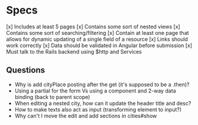 # Specs

[x] Includes at least 5 pages
[x] Contains some sort of nested views
[x] Contains some sort of searching/filtering
[x] Contain at least one page that allows for dynamic updating of a single field of a resource
[x] Links should work correctly
[x] Data should be validated in Angular before submission
[x] Must talk to the Rails backend using $http and Services


## Questions
- Why is add cityPlace posting after the get (it's supposed to be a .then)?
- Using a partial for the form Vs using a component and 2-way data binding (back to parent scope)
- When editing a nested city, how can it update the header title and desc?
- How to make texts also act as input (transforming element to input?)
- Why can't I move the edit and add sections in cities#show
